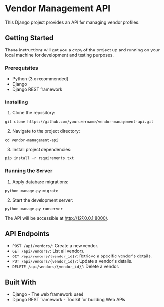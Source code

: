 # Vendor Management API

This Django project provides an API for managing vendor profiles.

## Getting Started

These instructions will get you a copy of the project up and running on your local machine for development and testing purposes.

### Prerequisites

- Python (3.x recommended)
- Django
- Django REST framework

### Installing

1. Clone the repository:

```
git clone https://github.com/yourusername/vendor-management-api.git
```

2. Navigate to the project directory:

```
cd vendor-management-api
```

3. Install project dependencies:

```
pip install -r requirements.txt
```

### Running the Server

1. Apply database migrations:

```
python manage.py migrate
```

2. Start the development server:

```
python manage.py runserver
```

The API will be accessible at http://127.0.0.1:8000/.

## API Endpoints

- `POST /api/vendors/`: Create a new vendor.
- `GET /api/vendors/`: List all vendors.
- `GET /api/vendors/{vendor_id}/`: Retrieve a specific vendor's details.
- `PUT /api/vendors/{vendor_id}/`: Update a vendor's details.
- `DELETE /api/vendors/{vendor_id}/`: Delete a vendor.

## Built With

- Django - The web framework used
- Django REST framework - Toolkit for building Web APIs
